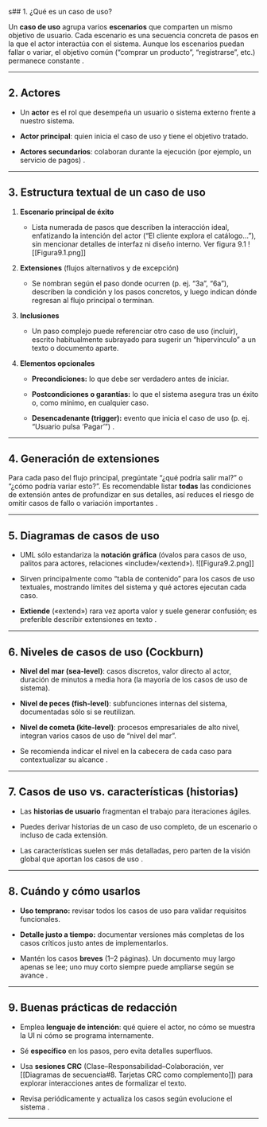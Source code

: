 s## 1. ¿Qué es un caso de uso?

Un **caso de uso** agrupa varios **escenarios** que comparten un mismo objetivo de usuario. Cada escenario es una secuencia concreta de pasos en la que el actor interactúa con el sistema. Aunque los escenarios puedan fallar o variar, el objetivo común (“comprar un producto”, “registrarse”, etc.) permanece constante .

---

## 2. Actores

- Un **actor** es el rol que desempeña un usuario o sistema externo frente a nuestro sistema.
    
- **Actor principal**: quien inicia el caso de uso y tiene el objetivo tratado.
    
- **Actores secundarios**: colaboran durante la ejecución (por ejemplo, un servicio de pagos) .
    

---

## 3. Estructura textual de un caso de uso

1. **Escenario principal de éxito**
    
    - Lista numerada de pasos que describen la interacción ideal, enfatizando la intención del actor (“El cliente explora el catálogo…”), sin mencionar detalles de interfaz ni diseño interno. Ver figura 9.1
![[Figura9.1.png]]
1. **Extensiones** (flujos alternativos y de excepción)
    
    - Se nombran según el paso donde ocurren (p. ej. “3a”, “6a”), describen la condición y los pasos concretos, y luego indican dónde regresan al flujo principal o terminan.
        
2. **Inclusiones**
    
    - Un paso complejo puede referenciar otro caso de uso (incluir), escrito habitualmente subrayado para sugerir un “hipervínculo” a un texto o documento aparte.
        
3. **Elementos opcionales**
    
    - **Precondiciones:** lo que debe ser verdadero antes de iniciar.
        
    - **Postcondiciones o garantías:** lo que el sistema asegura tras un éxito o, como mínimo, en cualquier caso.
        
    - **Desencadenante (trigger):** evento que inicia el caso de uso (p. ej. “Usuario pulsa ‘Pagar’”) .
        

---

## 4. Generación de extensiones

Para cada paso del flujo principal, pregúntate “¿qué podría salir mal?” o “¿cómo podría variar esto?”. Es recomendable listar **todas** las condiciones de extensión antes de profundizar en sus detalles, así reduces el riesgo de omitir casos de fallo o variación importantes .

---

## 5. Diagramas de casos de uso

- UML sólo estandariza la **notación gráfica** (óvalos para casos de uso, palitos para actores, relaciones «include»/«extend»).
![[Figura9.2.png]]

- Sirven principalmente como “tabla de contenido” para los casos de uso textuales, mostrando límites del sistema y qué actores ejecutan cada caso.
    
- **Extiende** («extend») rara vez aporta valor y suele generar confusión; es preferible describir extensiones en texto .

  

---

## 6. Niveles de casos de uso (Cockburn)

- **Nivel del mar (sea-level)**: casos discretos, valor directo al actor, duración de minutos a media hora (la mayoría de los casos de uso de sistema).
    
- **Nivel de peces (fish-level)**: subfunciones internas del sistema, documentadas sólo si se reutilizan.
    
- **Nivel de cometa (kite-level)**: procesos empresariales de alto nivel, integran varios casos de uso de “nivel del mar”.
    
- Se recomienda indicar el nivel en la cabecera de cada caso para contextualizar su alcance .
    

---

## 7. Casos de uso vs. características (historias)

- Las **historias de usuario** fragmentan el trabajo para iteraciones ágiles.
    
- Puedes derivar historias de un caso de uso completo, de un escenario o incluso de cada extensión.
    
- Las características suelen ser más detalladas, pero parten de la visión global que aportan los casos de uso .
    

---

## 8. Cuándo y cómo usarlos

- **Uso temprano:** revisar todos los casos de uso para validar requisitos funcionales.
    
- **Detalle justo a tiempo:** documentar versiones más completas de los casos críticos justo antes de implementarlos.
    
- Mantén los casos **breves** (1–2 páginas). Un documento muy largo apenas se lee; uno muy corto siempre puede ampliarse según se avance .
    

---

## 9. Buenas prácticas de redacción

- Emplea **lenguaje de intención**: qué quiere el actor, no cómo se muestra la UI ni cómo se programa internamente.
    
- Sé **específico** en los pasos, pero evita detalles superfluos.
    
- Usa **sesiones CRC** (Clase–Responsabilidad–Colaboración, ver [[Diagramas de secuencia#8. Tarjetas CRC como complemento]]) para explorar interacciones antes de formalizar el texto.
    
- Revisa periódicamente y actualiza los casos según evolucione el sistema .
    

---